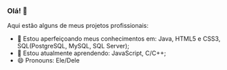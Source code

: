 ### Olá! 👋

Aqui estão alguns de meus projetos profissionais:

- 🔭 Estou aperfeiçoando meus conhecimentos em: Java, HTML5 e CSS3, SQL(PostgreSQL, MySQL, SQL Server);
- 🌱 Estou atualmente aprendendo: JavaScript, C/C++;
- 😄 Pronouns: Ele/Dele



